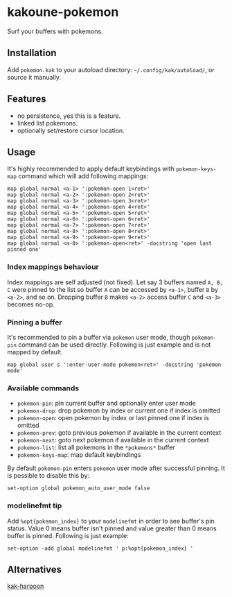 # kakoune-pokemon

Surf your buffers with pokemons.

## Installation

Add `pokemon.kak` to your autoload directory: `~/.config/kak/autoload/`, or source it manually.

## Features

- no persistence, yes this is a feature.
- linked list pokemons.
- optionally set/restore cursor location.

## Usage

It's highly recommended to apply default keybindings with `pokemon-keys-map` command which will add following mappings:

```
map global normal <a-1> ':pokemon-open 1<ret>'
map global normal <a-2> ':pokemon-open 2<ret>'
map global normal <a-3> ':pokemon-open 3<ret>'
map global normal <a-4> ':pokemon-open 4<ret>'
map global normal <a-5> ':pokemon-open 5<ret>'
map global normal <a-6> ':pokemon-open 6<ret>'
map global normal <a-7> ':pokemon-open 7<ret>'
map global normal <a-8> ':pokemon-open 8<ret>'
map global normal <a-9> ':pokemon-open 9<ret>'
map global normal <a-0> ':pokemon-open<ret>' -docstring 'open last pinned one'
```

### Index mappings behaviour

Index mappings are self adjusted (not fixed). Let say 3 buffers named `A, B, C` were pinned to the list so buffer `A` can be accessed by `<a-1>`, buffer `B` by `<a-2>`, and so on. Dropping buffer `B` makes `<a-2>` access buffer `C` and `<a-3>` becomes no-op.

### Pinning a buffer

It's recommended to pin a buffer via `pokemon` user mode, though `pokemon-pin` command can be used directly. Following is just example and is not mapped by default.

```
map global user s ':enter-user-mode pokemon<ret>' -docstring 'pokemon mode'
```

### Available commands

- `pokemon-pin`:  pin current buffer and optionally enter user mode
- `pokemon-drop`: drop pokemon by index or current one if index is omitted
- `pokemon-open`: open pokemon by index or last pinned one if index is omitted
- `pokemon-prev`: goto previous pokemon if available in the current context
- `pokemon-next`: goto next pokemon if available in the current context
- `pokemon-list`: list all pokemons in the `*pokemons*` buffer
- `pokemon-keys-map`: map default keybindings

By default `pokemon-pin` enters `pokemon` user mode after successful pinning. It is possible to disable this by:

```
set-option global pokemon_auto_user_mode false
```

### modelinefmt tip

Add `%opt{pokemon_index}` to your `modelinefmt` in order to see buffer's pin status. Value 0 means buffer isn't pinned and value greater than 0 means buffer is pinned. Following is just example:

```
set-option -add global modelinefmt ' p:%opt{pokemon_index} '
```

## Alternatives

[kak-harpoon](https://github.com/raiguard/kak-harpoon)
